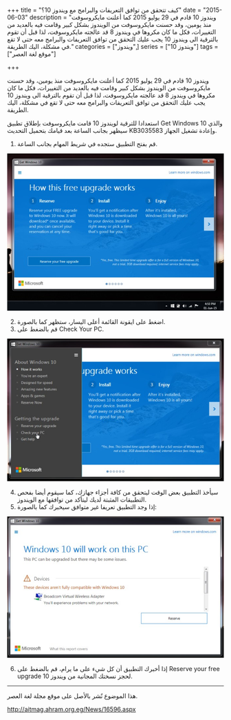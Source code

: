 +++
title = "كيف تتحقق من توافق التعريفات والبرامج مع ويندوز 10؟"
date = "2015-06-03"
description = "ويندوز 10 قادم في 29 يوليو 2015 كما أعلنت مايكروسوفت منذ يومين، وقد حسنت مايكروسوفت من الويندوز بشكل كبير وقامت فيه بالعديد من التغييرات، فكل ما كان مكروها في ويندوز 8 قد عالجته مايكروسوفت، لذا قبل أن تقوم بالترقية الى ويندوز 10 يجب عليك التحقق من توافق التعريفات والبرامج معه حتى لا تقع في مشكلة، اليك الطريقة."
categories = ["ويندوز",]
series = ["ويندوز 10"]
tags = ["موقع لغة العصر"]

+++

ويندوز 10 قادم في 29 يوليو 2015 كما أعلنت مايكروسوفت منذ يومين، وقد حسنت مايكروسوفت من الويندوز بشكل كبير وقامت فيه بالعديد من التغييرات، فكل ما كان مكروها في ويندوز 8 قد عالجته مايكروسوفت، لذا قبل أن تقوم بالترقية الى ويندوز 10 يجب عليك التحقق من توافق التعريفات والبرامج معه حتى لا تقع في مشكلة، اليك الطريقة.

استعدادا للترقية لويندوز 10 قامت مايكروسوفت بإطلاق تطبيق Get Windows 10 والذي سيظهر بجانب الساعة بعد قيامك بتحميل التحديث KB3035583 وإعادة تشغيل الجهاز.

1. قم بفتح التطبيق ستجده في شريط المهام بجانب الساعة.

![img](images/1.jpg)


2. اضغط على ايقونة القائمة أعلى اليسار، ستظهر كما بالصورة.
3. قم بالضغط على Check Your PC.

![img](images/2.jpg)


4. سيأخذ التطبيق بعض الوقت ليتحقق من كافة أجزاء جهازك، كما سيقوم أيضا بفحص التطبيقات المثبتة لديك ليتأكد من توافقها مع الويندوز.
5. إذا وجد التطبيق تعريفا غير متوافق سيخبرك كما بالصورة:

![img](images/3.jpg)


6. إذا أخبرك التطبيق أن كل شيء على ما يرام، قم بالضغط على Reserve your free upgrade لحجز نسختك المجانية من ويندوز 10.

---
هذا الموضوع نٌشر باﻷصل على موقع مجلة لغة العصر.

http://aitmag.ahram.org.eg/News/16596.aspx